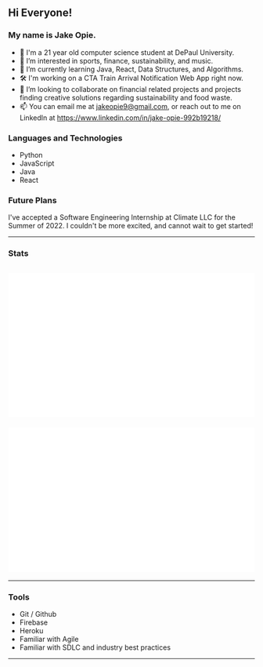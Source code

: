 ## Hi Everyone!
### My name is **Jake Opie**. 


- 👋 I'm a 21 year old computer science student at DePaul University.
- 👀 I’m interested in sports, finance, sustainability, and music.
- 🌱 I’m currently learning Java, React, Data Structures, and Algorithms.
- 🛠️ I'm working on a CTA Train Arrival Notification Web App right now. 
- 💞️ I’m looking to collaborate on financial related projects and projects finding creative solutions regarding sustainability and food waste.
- 📫 You can email me at jakeopie9@gmail.com, or reach out to me on LinkedIn at https://www.linkedin.com/in/jake-opie-992b19218/

### Languages and Technologies
- Python
- JavaScript
- Java
- React

### Future Plans
I've accepted a Software Engineering Internship at Climate LLC for the Summer of 2022. I couldn't be more excited, and cannot wait to get started!

---
### Stats
![](https://github.com/jopieji/github-stats/blob/master/generated/overview.svg)
---
![](https://github.com/jopieji/github-stats/blob/master/generated/languages.svg)

---
### Tools
- Git / Github
- Firebase
- Heroku
- Familiar with Agile
- Familiar with SDLC and industry best practices
---
<!---
jopieji/jopieji is a ✨ special ✨ repository because its `README.md` (this file) appears on your GitHub profile.
You can click the Preview link to take a look at your changes.
--->


